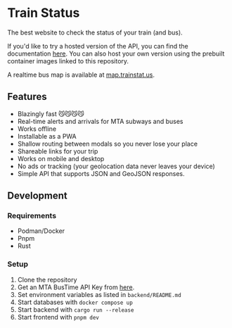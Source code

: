 # Train Status

The best website to check the status of your train (and bus).

If you'd like to try a hosted version of the API, you can find the documentation [here](https://trainstat.us/api/docs). You can also host your own version using the prebuilt container images linked to this repository.

A realtime bus map is available at <a href="https://map.trainstat.us" target="_blank">map.trainstat.us</a>.

## Features

- Blazingly fast 😼😼😼😼
- Real-time alerts and arrivals for MTA subways and buses
- Works offline
- Installable as a PWA
- Shallow routing between modals so you never lose your place
- Shareable links for your trip
- Works on mobile and desktop
- No ads or tracking (your geolocation data never leaves your device)
- Simple API that supports JSON and GeoJSON responses.

## Development

### Requirements

- Podman/Docker
- Pnpm
- Rust

### Setup

1. Clone the repository
2. Get an MTA BusTime API Key from [here](https://bustime.mta.info/wiki/Developers/Index).
3. Set environment variables as listed in `backend/README.md`
4. Start databases with `docker compose up`
5. Start backend with `cargo run --release`
6. Start frontend with `pnpm dev`
